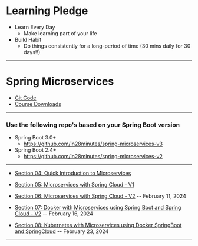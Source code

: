 # Learning Pledge

* Learn Every Day
    * Make learning part of your life
* Build Habit
    * Do things consistently for a long-period of time (30 mins daily for 30 days!!)
 
***

# Spring Microservices

* [Git Code](https://github.com/in28minutes/spring-microservices-v3)
* [Course Downloads](https://www.in28minutes.com/resources-microservices-course)

***

### Use the following repo's based on your Spring Boot version
* Spring Boot 3.0+ 
    * https://github.com/in28minutes/spring-microservices-v3
* Spring Boot 2.4+
    * https://github.com/in28minutes/spring-microservices-v2

***

* [Section 04: Quick Introduction to Microservices](https://github.com/muarshad01/Spring_Microservices/blob/main/section_04_quick_introduction_to_microservices.md)

* [Section 05: Microservices with Spring Cloud - V1](https://github.com/muarshad01/Spring_Microservices/blob/main/section_05_microservices_with_spring_cloud_v1.md)

* [Section 06: Microservices with Spring Cloud - V2](https://github.com/muarshad01/Spring_Microservices/blob/main/section_06_microservices_with_spring_cloud_v2.md) -- February 11, 2024

* [Section 07: Docker with Microservices using Spring Boot and Spring Cloud - V2](https://github.com/muarshad01/Spring_Microservices/blob/main/section_07_docker_with_microservices_using_spring_boot_and_spring_cloud_v2.md) -- February 16, 2024

* [Section 08: Kubernetes with Microservices using Docker SpringBoot and SpringCloud](https://github.com/muarshad01/Spring_Microservices/blob/main/section_08_kubernetes_with_microservices_using_docker_springboot_and_springcloud.md) -- February 23, 2024

***

